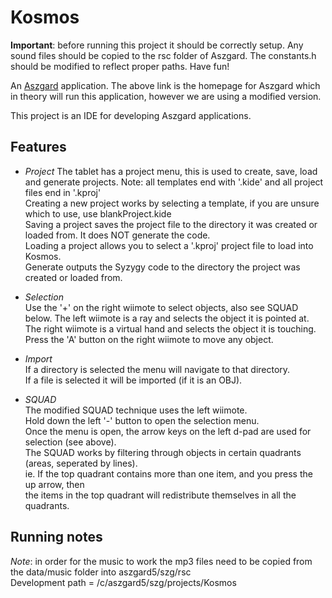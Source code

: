 Kosmos
======

**Important**: before running this project it should be correctly setup.
Any sound files should be copied to the rsc folder of Aszgard. The constants.h should be modified to reflect proper paths.
Have fun!

An <a href="http://syzygy.isl.uiuc.edu/aszgard/index.html" title="Aszgard page">Aszgard</a> application.
The above link is the homepage for Aszgard which in theory will run this application, however we are using a modified version.

This project is an IDE for developing Aszgard applications. 

**Features**
--------------
- *Project*
The tablet has a project menu, this is used to create, save, load and generate projects.
Note: all templates end with '.kide' and all project files end in '.kproj'  
Creating a new project works by selecting a template, if you are unsure which to use, use blankProject.kide  
Saving a project saves the project file to the directory it was created or loaded from. It does NOT generate the code.  
Loading a project allows you to select a '.kproj' project file to load into Kosmos.  
Generate outputs the Syzygy code to the directory the project was created or loaded from.  

- *Selection*  
Use the '+' on the right wiimote to select objects, also see SQUAD below.
The left wiimote is a ray and selects the object it is pointed at.  
The right wiimote is a virtual hand and selects the object it is touching.  
Press the 'A' button on the right wiimote to move any object.  

- *Import*  
If a directory is selected the menu will navigate to that directory.  
If a file is selected it will be imported (if it is an OBJ).  

- *SQUAD*  
The modified SQUAD technique uses the left wiimote.  
Hold down the left '-' button to open the selection menu.  
Once the menu is open, the arrow keys on the left d-pad are used for selection (see above).  
The SQUAD works by filtering through objects in certain quadrants (areas, seperated by lines).  
ie. If the top quadrant contains more than one item, and you press the up arrow, then  
	the items in the top quadrant will redistribute themselves in all the quadrants.  
  
**Running notes**
--------------
*Note*: in order for the music to work the mp3 files need to be copied from the data/music folder into aszgard5/szg/rsc  
Development path = /c/aszgard5/szg/projects/Kosmos

